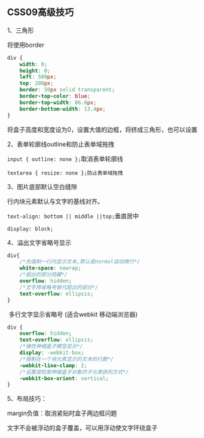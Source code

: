 ## CSS09高级技巧

1、三角形

将使用border

```css
div {
    width: 0;
    height: 0;
    left: 500px;
    top: 200px;
    border: 50px solid transparent;
    border-top-color: blue;
    border-top-width: 86.6px;
    border-bottom-width: 13.4px;
}
```

将盒子高度和宽度设为0，设置大值的边框，将挤成三角形，也可以设置

2、表单轮廓线outline和防止表单域拖拽

`input { outline: none };`取消表单轮廓线

`textarea { resize: none };防止表单域拖拽`

3、图片底部默认空白缝隙

行内块元素默认与文字的基线对齐。

`text-align: bottom || middle ||top;`垂直居中

`display: block;`

4、溢出文字省略号显示

```css
div{
    /*先强制一行内显示文本,默认是normal自动换行*/
    white-space: nowrap;
    /*超出的部分隐藏*/
    overflow: hidden;
    /*文字用省略号替代超出的部分*/
    text-overflow: ellipsis;
}
```

​	多行文字显示省略号 (适合webkit 移动端浏览器)

```css
div {
    overflow: hidden;
    text-overflow: ellipsis;
    /*弹性伸缩盒子模型显示*/
    display: -webkit-box;
    /*限制在一个块元素显示的文本的行数*/
    -webkit-line-clamp: 2;
    /*设置或检索伸缩盒子对象的子元素排列方式*/
    -webkit-box-orient: vertical;
}
```

5、布局技巧：

margin负值：取消紧贴时盒子两边框问题

文字不会被浮动的盒子覆盖，可以用浮动使文字环绕盒子
